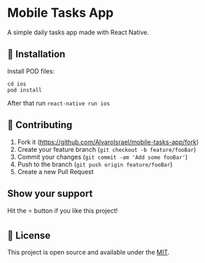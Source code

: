 # Mobile Tasks App

A simple daily tasks app made with React Native.

## 🔧 Installation
Install POD files:

``` 
cd ios
pod install
```
After that run ```react-native run ios```

## 🤝 Contributing

1. Fork it (https://github.com/AlvaroIsrael/mobile-tasks-app/fork)
2. Create your feature branch (`git checkout -b feature/fooBar`)
3. Commit your changes (`git commit -am 'Add some fooBar'`)
4. Push to the branch (`git push origin feature/fooBar`)
5. Create a new Pull Request

## Show your support

Hit the ⭐️ button if you like this project!

## 📝 License

This project is open source and available under the [MIT](./LICENSE.md).

